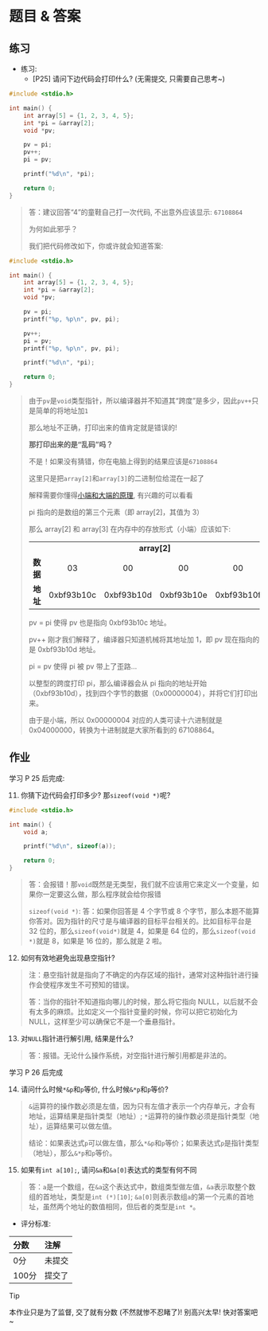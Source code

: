 # 题目 & 答案
## 练习
- 练习: 
    - [P25] 请问下边代码会打印什么? (无需提交, 只需要自己思考~)

```C
#include <stdio.h>

int main() {
    int array[5] = {1, 2, 3, 4, 5};
    int *pi = &array[2];
    void *pv;

    pv = pi;
    pv++;
    pi = pv;

    printf("%d\n", *pi);

    return 0;
}
```

> 答：建议回答“4”的童鞋自己打一次代码, 不出意外应该显示: `67108864`
>
> 为何如此邪乎？
>
> 我们把代码修改如下，你或许就会知道答案:

```C
#include <stdio.h>

int main() {
    int array[5] = {1, 2, 3, 4, 5};
    int *pi = &array[2];
    void *pv;

    pv = pi;
    printf("%p, %p\n", pv, pi);

    pv++;
    pi = pv;
    printf("%p, %p\n", pv, pi);

    printf("%d\n", *pi);

    return 0;
}
```

> 由于`pv`是`void`类型指针，所以编译器并不知道其“跨度”是多少，因此`pv++`只是简单的将地址加`1`
>
> 那么地址不正确，打印出来的值肯定就是错误的!
>
> **那打印出来的是“乱码”吗？**
>
> 不是！如果没有猜错，你在电脑上得到的结果应该是`67108864`
>
> 这里只是把`array[2]`和`array[3]`的二进制位给混在一起了
>
> 解释需要你懂得[小端和大端的原理](https://fishc.com.cn/thread-75394-1-1.html), 有兴趣的可以看看
> 
> pi 指向的是数组的第三个元素（即 array[2]，其值为 3）
>
> 那么 array[2] 和 array[3] 在内存中的存放形式（小端）应该如下:
>
> <table><tbody><tr><td><br></td><td colspan="4" width="200"><div align="center"><strong>array[2]</strong></div></td><td colspan="4" width="200"><div align="center"><strong>array[3]</strong></div></td></tr><tr><td><div align="center"><strong>数据</strong></div></td><td><div align="center">03</div></td><td><div align="center">00</div></td><td><div align="center">00</div></td><td><div align="center">00</div></td><td><div align="center">04</div></td><td><div align="center">00</div></td><td><div align="center">00</div></td><td><div align="center">00</div></td></tr><tr><td><div align="center"><strong>地址</strong></div></td><td><div align="center">0xbf93b10c</div></td><td><div align="center">0xbf93b10d</div></td><td><div align="center">0xbf93b10e</div></td><td><div align="center">0xbf93b10f</div></td><td><div align="center">0xbf93b110</div></td><td><div align="center">0xbf93b111</div></td><td><div align="center">0xbf93b112</div></td><td><div align="center">0xbf93b113</div></td></tr></tbody></table>
>
> pv = pi 使得 pv 也是指向 0xbf93b10c 地址。
>
> pv++ 刚才我们解释了，编译器只知道机械将其地址加 1，即 pv 现在指向的是 0xbf93b10d 地址。
>
> pi = pv 使得 pi 被 pv 带上了歪路...
>
> 以整型的跨度打印 pi，那么编译器会从 pi 指向的地址开始（0xbf93b10d），找到四个字节的数据（0x00000004），并将它们打印出来。
>
> 由于是小端，所以 0x00000004 对应的人类可读十六进制就是 0x04000000，转换为十进制就是大家所看到的 67108864。

## 作业

学习 P 25 后完成:

11. 你猜下边代码会打印多少? 那`sizeof(void *)`呢?

```C
#include <stdio.h>

int main() {
    void a;

    printf("%d\n", sizeof(a));

    return 0;
}
```

> 答：会报错！那`void`既然是无类型，我们就不应该用它来定义一个变量，如果你一定要这么做，那么程序就会给你报错
>
> `sizeof(void *)`: 答：如果你回答是 4 个字节或 8 个字节，那么本题不能算你答对。因为指针的尺寸是与编译器的目标平台相关的。比如目标平台是 32 位的，那么`sizeof(void*)`就是 4，如果是 64 位的，那么`sizeof(void *)`就是 8，如果是 16 位的，那么就是 2 啦。

12. 如何有效地避免出现悬空指针?

> 注：悬空指针就是指向了不确定的内存区域的指针，通常对这种指针进行操作会使程序发生不可预知的错误。
>
> 答：当你的指针不知道指向哪儿的时候，那么将它指向 NULL，以后就不会有太多的麻烦。比如定义一个指针变量的时候，你可以把它初始化为 NULL，这样至少可以确保它不是一个垂悬指针。

13. 对`NULL`指针进行解引用, 结果是什么?

> 答：报错。无论什么操作系统，对空指针进行解引用都是非法的。

学习 P 26 后完成

14. 请问什么时候`*&p`和`p`等价, 什么时候`&*p`和`p`等价?

> `&`运算符的操作数必须是左值，因为只有左值才表示一个内存单元，才会有地址，运算结果是指针类型（地址）; `*`运算符的操作数必须是指针类型（地址），运算结果可以做左值。
>
> 结论：如果表达式`p`可以做左值，那么`*&p`和`p`等价；如果表达式`p`是指针类型（地址），那么`&*p`和`p`等价。

15. 如果有`int a[10];`, 请问`&a`和`&a[0]`表达式的类型有何不同

> 答：`a`是一个数组，在`&a`这个表达式中，数组类型做左值，`&a`表示取整个数组的首地址，类型是`int (*)[10]`; `&a[0]`则表示数组`a`的第一个元素的首地址，虽然两个地址的数值相同，但后者的类型是`int *`。

- 评分标准:

|分数|注解|
|:-|:-|
|0分|未提交|
|100分|提交了|

> [!TIP]
> 本作业只是为了监督, 交了就有分数 (不然就惨不忍睹了)! 别高兴太早! 快对答案吧~